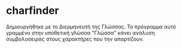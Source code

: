 # charfinder
Δημιουργήθηκε με το Διερμηνευτή της Γλώσσας. Το πρόγραμμα αυτό γραμμένο στην υποθετική γλώσσα "Γλώσσα" κάνει ανάλυση συμβολοσειράς στους χαρακτήρες που την απαρτίζουν.
